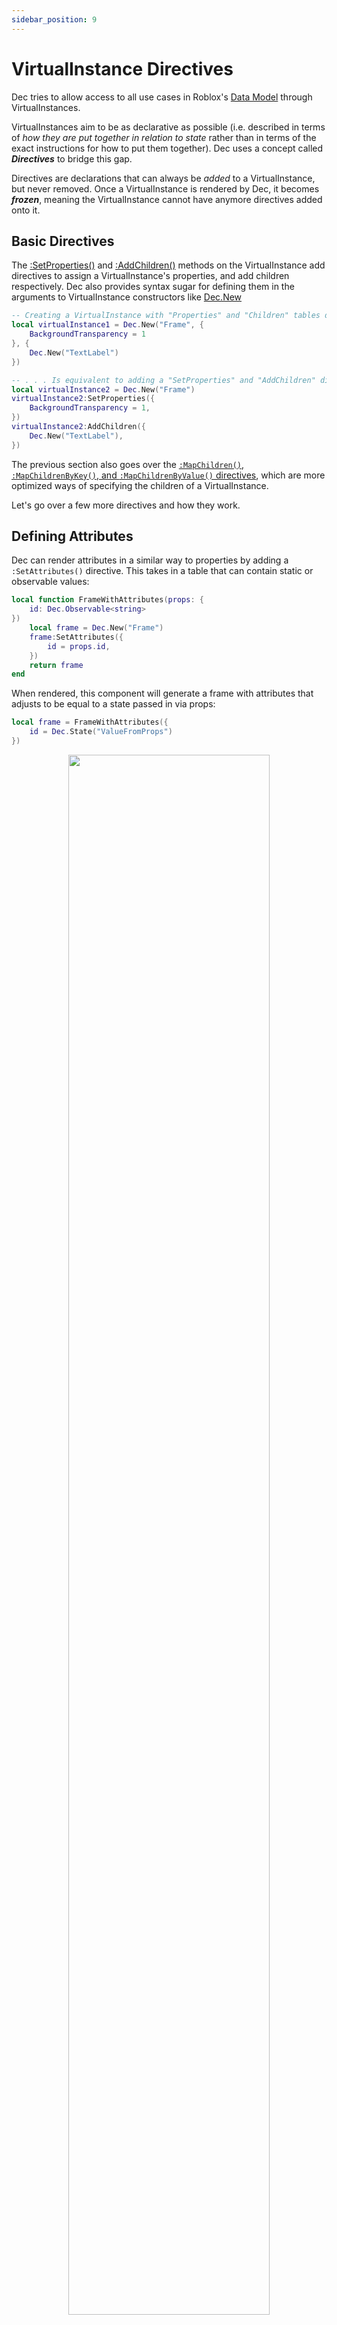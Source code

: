 ```yaml
---
sidebar_position: 9
---
```


# VirtualInstance Directives

Dec tries to allow access to all use cases in Roblox's [Data Model](https://create.roblox.com/docs/projects/data-model) through VirtualInstances.

VirtualInstances aim to be as declarative as possible (i.e. described in
terms of _how they are put together in relation to state_ rather than in terms
of the exact instructions for how to put them together). Dec uses a concept
called ***Directives*** to bridge this gap.

Directives are declarations that can always be _added_ to a VirtualInstance, but
never removed. Once a VirtualInstance is rendered by Dec, it becomes
***frozen***, meaning the VirtualInstance cannot have anymore directives added
onto it.

## Basic Directives

The [:SetProperties()](/API/VirtualInstance#SetProperties) and
[:AddChildren()](/API/VirtualInstance#AddChildren) methods on the
VirtualInstance add directives to assign a VirtualInstance's properties, and add
children respectively. Dec also provides syntax sugar for defining them in the
arguments to VirtualInstance constructors like [Dec.New](/api/Dec#New)
```lua
-- Creating a VirtualInstance with "Properties" and "Children" tables defined:
local virtualInstance1 = Dec.New("Frame", {
    BackgroundTransparency = 1
}, {
    Dec.New("TextLabel")
})

-- . . . Is equivalent to adding a "SetProperties" and "AddChildren" directive!
local virtualInstance2 = Dec.New("Frame")
virtualInstance2:SetProperties({
    BackgroundTransparency = 1,
})
virtualInstance2:AddChildren({
    Dec.New("TextLabel"),
})
```

The previous section also goes over the [`:MapChildren()`,
`:MapChildrenByKey()`, and
`:MapChildrenByValue()` directives](./MappingChildComponents), which are more
optimized ways of specifying the children of a VirtualInstance.

Let's go over a few more directives and how they work.


## Defining Attributes

Dec can render attributes in a similar way to properties by adding a
`:SetAttributes()` directive. This takes in a table that can contain static
or observable values:

```lua
local function FrameWithAttributes(props: {
    id: Dec.Observable<string>
})
    local frame = Dec.New("Frame")
    frame:SetAttributes({
        id = props.id,
    })
    return frame
end
```
When rendered, this component will generate a frame with attributes that adjusts
to be equal to a state passed in via props:
```lua
local frame = FrameWithAttributes({
    id = Dec.State("ValueFromProps")
})
```
<center>
    <img width="80%" src="/TutorialAssets/Chapter1/Directives/RenderedAttributes.png" />
</center>

## Defining Tags

Dec also provides an `:AddTags()` directives, which adds
[CollectionService](https://create.roblox.com/docs/reference/engine/classes/CollectionService)
to a VirtualInstance while it is rendered.

The tag list can be an observable, and can also contain a list of observable
string values:

```lua
local function TaggedUIScaleConstraint(props: {
    darkMode: Dec.Observable<boolean>
})
    local uiScale = Dec.New("UIScale")
    frame:AddTags(props.darkMode:Map(function(darkModeEnabled)
        if darkModeEnabled then
            return {"ApplyDarkMode", "AutoScaling"}
        else
            return {"AutoScaling"}
        end
    end))
    return uiScale
end
```
<center>
    <img width="80%" src="/TutorialAssets/Chapter1/Directives/RenderedTags.png" />
</center>

CollectionService tags can be useful when interfacing with non-Dec code which
may already exist in a project's codebase, and are helpful for applying global
effects like pixel-sized UI elements based on the screen resolution.

## Connecting Events

Providing a function value in the `:SetProperties()` directive will connect a
listener on a VirtualInstance as long as it is rendered, automatically
disconnecting the event listener when no longer needed:
```lua
local function Button()
    return Dec.Premade("GuiButton", {
        Activated = function()
            print("Button was pressed!")
        end,
    })
end
```

Alternatively, Dec provides a separate directive `:Connect()` which achieves
the same result:
```lua
local function Button()
    local button = Dec.Premade("GuiButton")
    button:Connect("Activated", function()
        print("Button was pressed!")
    end)
    return button
end
```

## Listening to Property/Attribute change events

Dec provides the directives
[:OutProperty()](https://dec.ambergracesoftware.com/api/VirtualInstance#OutProperty)
and [:OutAttribute()](https://dec.ambergracesoftware.com/api/VirtualInstance#OutProperty)
to listen to changes in a specific property or attribute while the
VirtualInstance is being rendered by Dec. These directives return an Observable
object which changes when the property or attribute changes, and are initialized
to the second value passed in as an argument to the directive:

```lua
local function LabelComponent(props: {
    text: Dec.Observable<string>m
})
    local label = Dec.Premade("TextLabel", {
        Text = props.text,
    })
    -- Create an Observable which tracks the ContentText (translated text) of
    -- the label in realtime. This observable initializes to an empty string
    -- (second argument) until label is mounted.
    local contentText = label:OutProperty("Text", "")

    -- Print whenever the translated text changes
    label:SubscribeWhileMounted(contentText, function(currentContentText)
        print("Translated text is", currentContentText)
    end)
end
```

:::info
For more on output directives such as `:OutProperty()`, `:OutAttribute()`,
`:OutInitialProperty()`, `:OutInitialAttribute()`, and `:OutInstance()`, see
[the Advanced tutorial on using these directives](/docs/Chapter2/EventsOutputObservables)
:::

## FindChild Directive

When working on premade VirtualInstance trees, you may commonly need to define
a child VirtualInstance, then set it as a child of another VirtualInstance:

```lua
local child = Dec.Premade("Frame")
parentVirtualInstance:AddChild("ChildName", child)
```

The `:FindChild()` directive conveniently simplifies this idiom into just one
statement:
```lua
local child = parentVirtualInstance:FindChild("ChildName")
```

## Combining VirtualInstances

Dec provides a special directive, [:Combine](/api/VirtualInstance#Combine),
which allows one or more Premade-type VirtualInstances to be combined with
another VirtualInstance as a way of composing the behavior of multiple
components:

The VirtualInstances passed to the `:Combine()` directive must meet the
following requirements:

- They must be of "Premade" type, with an equivalent or related ClassName to the
target VirtualInstance.
- They must not already be rendered by Dec and/or combined with another
VirtualInstance.

```lua
local function PrintOnPress()
    return Dec.Premade("GuiButton", {
        Activated = function()
            print("Button was pressed!")
        end,
    })
end
```
Example of combining this component with another component:
```lua
local function Button()
    local button = Dec.Premade("TextButton", {
        Text = "Click Me!",
    })
    button:Combine(PrintOnPress())
    return button
end
```

:::info
For more on using the `:Combine()` directive effectively, see
[the Advanced tutorial on using Combine](/docs/Chapter2/Combine)
:::